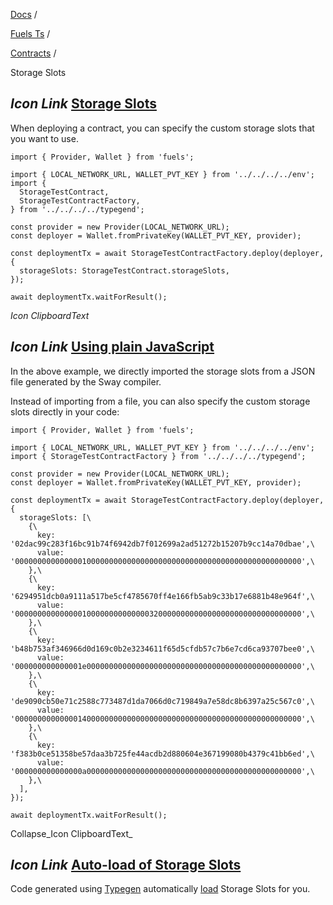 [Docs](https://docs.fuel.network/) /

[Fuels Ts](https://docs.fuel.network/docs/fuels-ts/) /

[Contracts](https://docs.fuel.network/docs/fuels-ts/contracts/) /

Storage Slots

## _Icon Link_ [Storage Slots](https://docs.fuel.network/docs/fuels-ts/contracts/storage-slots/\#storage-slots)

When deploying a contract, you can specify the custom storage slots that you want to use.

```fuel_Box fuel_Box-idXKMmm-css
import { Provider, Wallet } from 'fuels';

import { LOCAL_NETWORK_URL, WALLET_PVT_KEY } from '../../../../env';
import {
  StorageTestContract,
  StorageTestContractFactory,
} from '../../../../typegend';

const provider = new Provider(LOCAL_NETWORK_URL);
const deployer = Wallet.fromPrivateKey(WALLET_PVT_KEY, provider);

const deploymentTx = await StorageTestContractFactory.deploy(deployer, {
  storageSlots: StorageTestContract.storageSlots,
});

await deploymentTx.waitForResult();
```

_Icon ClipboardText_

## _Icon Link_ [Using plain JavaScript](https://docs.fuel.network/docs/fuels-ts/contracts/storage-slots/\#using-plain-javascript)

In the above example, we directly imported the storage slots from a JSON file generated by the Sway compiler.

Instead of importing from a file, you can also specify the custom storage slots directly in your code:

```fuel_Box fuel_Box-idXKMmm-css
import { Provider, Wallet } from 'fuels';

import { LOCAL_NETWORK_URL, WALLET_PVT_KEY } from '../../../../env';
import { StorageTestContractFactory } from '../../../../typegend';

const provider = new Provider(LOCAL_NETWORK_URL);
const deployer = Wallet.fromPrivateKey(WALLET_PVT_KEY, provider);

const deploymentTx = await StorageTestContractFactory.deploy(deployer, {
  storageSlots: [\
    {\
      key: '02dac99c283f16bc91b74f6942db7f012699a2ad51272b15207b9cc14a70dbae',\
      value: '0000000000000001000000000000000000000000000000000000000000000000',\
    },\
    {\
      key: '6294951dcb0a9111a517be5cf4785670ff4e166fb5ab9c33b17e6881b48e964f',\
      value: '0000000000000001000000000000003200000000000000000000000000000000',\
    },\
    {\
      key: 'b48b753af346966d0d169c0b2e3234611f65d5cfdb57c7b6e7cd6ca93707bee0',\
      value: '000000000000001e000000000000000000000000000000000000000000000000',\
    },\
    {\
      key: 'de9090cb50e71c2588c773487d1da7066d0c719849a7e58dc8b6397a25c567c0',\
      value: '0000000000000014000000000000000000000000000000000000000000000000',\
    },\
    {\
      key: 'f383b0ce51358be57daa3b725fe44acdb2d880604e367199080b4379c41bb6ed',\
      value: '000000000000000a000000000000000000000000000000000000000000000000',\
    },\
  ],
});

await deploymentTx.waitForResult();
```

Collapse_Icon ClipboardText_

## _Icon Link_ [Auto-load of Storage Slots](https://docs.fuel.network/docs/fuels-ts/contracts/storage-slots/\#auto-load-of-storage-slots)

Code generated using [Typegen](https://docs.fuel.network/docs/fuels-ts/fuels-cli/generating-types/) automatically [load](https://docs.fuel.network/docs/fuels-ts/fuels-cli/using-generated-types/#autoloading-of-storage-slots) Storage Slots for you.